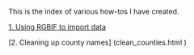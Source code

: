 This is the index of various how-tos I have created. 

[1. Using RGBIF to import data](load_using_rgbif.html )

[2. Cleaning up county names] (clean_counties.html )
